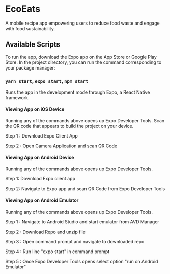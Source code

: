 # EcoEats

A mobile recipe app empowering users to reduce food waste and engage with food sustainability.

## Available Scripts
To run the app, download the Expo app on the App Store or Google Play Store.
In the project directory, you can run the command corresponding to your package manager:

### `yarn start`, `expo start`, `npm start`

Runs the app in the development mode through Expo, a React Native framework.<br />

#### Viewing App on iOS Device

Running any of the commands above opens up Expo Developer Tools. Scan the QR code that appears to 
build the project on your device.

Step 1 : Download Expo Client App 

Step 2 : Open Camera Application and scan QR Code 

#### Viewing App on Android Device
Running any of the commands above opens up Expo Developer Tools. 

Step 1: Download Expo client app 

Step 2: Navigate to Expo app and scan QR Code from Expo Developer Tools 

#### Viewing App on Android Emulator 
Running any of the commands above opens up Expo Developer Tools. 

Step 1 : Navigate to Android Studio and start emulator from AVD Manager

Step 2 : Download Repo and unzip file

Step 3 : Open command prompt and navigate to downloaded repo

Step 4 : Run line "expo start" in command prompt

Step 5 : Once Expo Developer Tools opens select option "run on Android Emulator"




